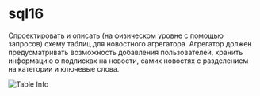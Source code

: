 # sql16
Спроектировать и описать (на физическом уровне с помощью запросов) схему таблиц для новостного агрегатора. 
Агрегатор должен предусматривать возможность добавления пользователей, хранить информацию о подписках на новости, самих новостях с разделением на категории и ключевые слова.

![Table Info](http://u.cubeupload.com/adm2/20190526165228.png)
